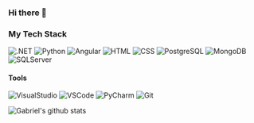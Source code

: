 ### Hi there 👋

<!--
**abreu-dev/abreu-dev** is a ✨ _special_ ✨ repository because its `README.md` (this file) appears on your GitHub profile.

Here are some ideas to get you started:

- 🔭 I’m currently working on ...
- 🌱 I’m currently learning ...
- 👯 I’m looking to collaborate on ...
- 🤔 I’m looking for help with ...
- 💬 Ask me about ...
- 📫 How to reach me: ...
- 😄 Pronouns: ...
- ⚡ Fun fact: ...
-->

### My Tech Stack

![.NET](https://img.shields.io/badge/-.NET-blue?style=plastic&logo=.net)
![Python](https://img.shields.io/badge/-Python-yellow?style=plastic&logo=python&logoColor=ffffff)
![Angular](https://img.shields.io/badge/-Angular-DD0031?style=plastic&logo=angular&logoColor=ffffff)
![HTML](https://img.shields.io/badge/-HTML5-%23E44D27?style=plastic&logo=html5&logoColor=ffffff)
![CSS](https://img.shields.io/badge/-CSS-green?style=plastic&logo=css3)
![PostgreSQL](https://img.shields.io/badge/-PostgreSQL-336791?style=plastic&logo=postgresql&logoColor=ffffff)
![MongoDB](https://img.shields.io/badge/-MongoDB-white?style=plastic&logo=mongodb)
![SQLServer](https://img.shields.io/badge/-SQLServer-purple?style=plastic&logo=microsoftsqlserver)

#### Tools
![VisualStudio](https://img.shields.io/badge/-VisualStudio-purple?style=plastic&logo=visual-studio)
![VSCode](https://img.shields.io/badge/-VSCode-blue?style=plastic&logo=visual-studio-code)
![PyCharm](https://img.shields.io/badge/-PyCharm-green?style=plastic&logo=pycharm)
![Git](https://img.shields.io/badge/-Git-black?style=plastic&logo=git)

![Gabriel's github stats](https://github-readme-stats.vercel.app/api?username=gabrielrabreu&show_icons=true&hide_border=true)
